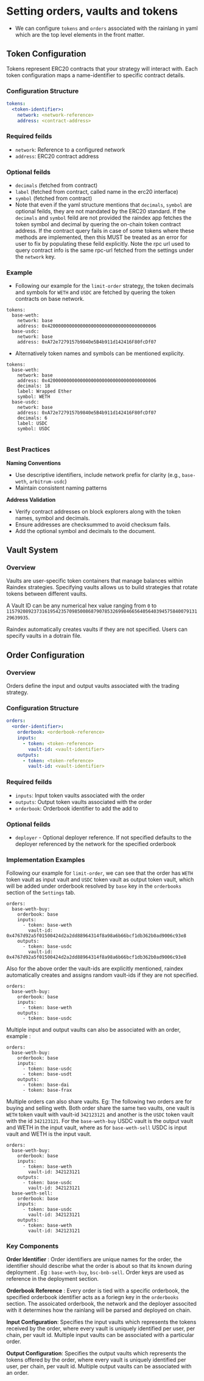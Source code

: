 # Setting orders, vaults and tokens
- We can configure `tokens` and `orders` associated with the rainlang in yaml which are the top level elements in the front matter.

## Token Configuration
Tokens represent ERC20 contracts that your strategy will interact with. Each token configuration maps a name-identifier to specific contract details.

### Configuration Structure
```yaml
tokens:
  <token-identifier>:
    network: <network-reference>
    address: <contract-address>
```

### Required feilds
- `network`: Reference to a configured network
- `address`: ERC20 contract address

### Optional feilds
- `decimals` (fetched from contract)
- `label` (fetched from contract, called name in the erc20 interface)
- `symbol` (fetched from contract)
- Note that even if the yaml structure mentions that `decimals`, `symbol` are optional feilds, they are not mandated by the ERC20 standard. If the `decimals` and `symbol` feild are not provided the raindex app fetches the token symbol and decimal by quering the on-chain token contract address. If the contract query fails in case of some tokens where these methods are implemented, then this MUST be treated as an error for user to fix by populating these feild explicitly. Note the rpc url used to query contract info is the same rpc-url fetched from the settings under the `network` key.

### Example
- Following our example for the `limit-order` strategy, the token decimals and symbols for `WETH` and `USDC` are fetched by quering the token contracts on base network.
```
tokens:
  base-weth:
    network: base
    address: 0x4200000000000000000000000000000000000006
  base-usdc:
    network: base
    address: 0xA72e7279157b9840e5B4b911d142416F80fcDf07
```
- Alternatively token names and symbols can be mentioned explicity. 
```
tokens:
  base-weth:
    network: base
    address: 0x4200000000000000000000000000000000000006
    decimals: 18
    label: Wrapped Ether
    symbol: WETH
  base-usdc:
    network: base
    address: 0xA72e7279157b9840e5B4b911d142416F80fcDf07
    decimals: 6
    label: USDC
    symbol: USDC
  
```
### Best Practices
**Naming Conventions**
  - Use descriptive identifiers, include network prefix for clarity (e.g., `base-weth`, `arbitrum-usdc`)
  - Maintain consistent naming patterns

**Address Validation**
  - Verify contract addresses on block explorers along with the token names, symbol and decimals.
  - Ensure addresses are checksummed to avoid checksum fails.
  - Add the optional symbol and decimals to the document.


## Vault System

### Overview
Vaults are user-specific token containers that manage balances within Raindex strategies. Specifying vaults allows us to build strategies that rotate tokens between different vaults. 

A Vault ID can be any numerical hex value ranging from `0` to `115792089237316195423570985008687907853269984665640564039457584007913129639935`.

Raindex automatically creates vaults if they are not specified. Users can specify vaults in a dotrain file. 

## Order Configuration

### Overview
Orders define the input and output vaults associated with the trading strategy.

### Configuration Structure
```yaml
orders:
  <order-identifier>:
    orderbook: <orderbook-reference>
    inputs:
      - token: <token-reference>
        vault-id: <vault-identifier>
    outputs:
      - token: <token-reference>
        vault-id: <vault-identifier>
```
### Required feilds
- `inputs`: Input token vaults associated with the order
- `outputs`: Output token vaults associated with the order
- `orderbook`: Orderbook identifier to add the add to

### Optional feilds
- `deployer` - Optional deployer reference. If not specified defaults to the deployer referenced by the network for the specified orderbook

### Implementation Examples
Following our example for `limit-order`, we can see that the order has `WETH` token vault as input vault and `USDC` token vault as output token vault, which will be added under  orderbook resolved by `base` key in the `orderbooks` section of the `Settings` tab.
```
orders:
  base-weth-buy:
    orderbook: base
    inputs:
      - token: base-weth
        vault-id: 0x4767d92a5f01500424d2a2dd88964314f8a98a6b66bcf1db362b0ad9006c93e8
    outputs:
      - token: base-usdc
        vault-id: 0x4767d92a5f01500424d2a2dd88964314f8a98a6b66bcf1db362b0ad9006c93e8
```
Also for the above order the vault-ids are explicitly mentioned, raindex automatically creates and assigns random vault-ids if they are not specified.
```
orders:
  base-weth-buy:
    orderbook: base
    inputs:
      - token: base-weth
    outputs:
      - token: base-usdc
```
Multiple input and output vaults can also be associated with an order, example : 
```
orders:
  base-weth-buy:
    orderbook: base
    inputs:
      - token: base-usdc
      - token: base-usdt
    outputs:
      - token: base-dai
      - token: base-frax
```
Multiple orders can also share vaults. Eg: The following two orders are for buying and selling weth. Both order share the same two vaults, one vault is `WETH` token vault with vault-id `342123121` and another is the `USDC` token vault with the id `342123121`. For the `base-weth-buy` USDC vault is the output vault and WETH in the input vault, where as for `base-weth-sell` USDC is input vault and WETH is the input vault.
```
orders:
  base-weth-buy:
    orderbook: base
    inputs:
      - token: base-weth
        vault-id: 342123121
    outputs:
      - token: base-usdc
        vault-id: 342123121
  base-weth-sell:
    orderbook: base
    inputs:
      - token: base-usdc
        vault-id: 342123121
    outputs:
      - token: base-weth
        vault-id: 342123121
```
### Key Components
**Order Identifier** : Order identifiers are unique names for the order, the identifier should describe what the order is about so that its known during deployment . Eg : `base-weth-buy`, `bsc-bnb-sell`. Order keys are used as reference in the deployment section. 

**Orderbook Reference** : Every order is tied with a specific orderbook, the specified orderbook identifier acts as a foriegn key in the `orderbooks` section. The assoicated orderbook, the network and the deployer associted with it determines how the rainlang will be parsed and deployed on chain.

**Input Configuration**: Specifies the input vaults which represents the tokens received by the order, where every vault is uniquely identified per user, per chain, per vault id. Multiple input vaults can be associated with a particular order.

**Output Configuration**: Specifies the output vaults which represents the tokens offered by the order, where every vault is uniquely identified per user, per chain, per vault id. Multiple output vaults can be associated with an order.
